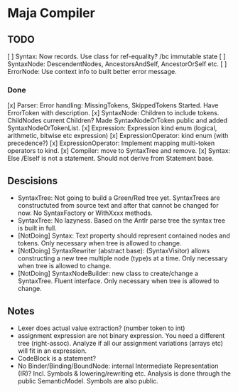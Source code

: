 ﻿# Maja Compiler

## TODO

[ ] Syntax: Now records. Use class for ref-equality? /bc immutable state
[ ] SyntaxNode: DescendentNodes, AncestorsAndSelf, AncestorOrSelf etc.
[ ] ErrorNode: Use context info to built better error message.

### Done
[x] Parser: Error handling: MissingTokens, SkippedTokens
Started. Have ErrorToken with description.
[x] SyntaxNode: Children to include tokens. ChildNodes current Children?
Made SyntaxNodeOrToken public and added SyntaxNodeOrTokenList.
[x] Expression: Expression kind enum (logical, arithmetic, bitwise etc expression)
[x] ExpressionOperator: kind enum (with precedence?)
[x] ExpressionOperator: Implement mapping multi-token operators to kind.
[x] Compiler: move to SyntaxTree and remove.
[x] Syntax: Else /ElseIf is not a statement. Should not derive from Statement base.

## Descisions

- SyntaxTree: Not going to build a Green/Red tree yet.
SyntaxTrees are constructuted from source text and after that cannot be changed for now.
No SyntaxFactory or WithXxxx methods.
- SyntaxTree: No lazyness.
Based on the Antlr parse tree the syntax tree is built in full.
- [NotDoing] Syntax: Text property should represent contained nodes and tokens.
Only necessary when tree is allowed to change.
- [NotDoing] SyntaxRewriter (abstract base): (SyntaxVisitor) allows constructing a new tree multiple node (type)s at a time.
Only necessary when tree is allowed to change.
- [NotDoing] SyntaxNodeBuilder: new class to create/change a SyntaxTree. Fluent interface.
Only necessary when tree is allowed to change.


## Notes

- Lexer does actual value extraction? (number token to int)
- assignment expression are not binary expression. You need a different tree (right-assoc).
Analyze if all our assignment variations (arrays etc) will fit in an expression.
- CodeBlock is a statement?
- No Binder/Binding/BoundNode: internal Intermediate Representation (IR)? Incl. Symbols & lowering/rewriting etc.
Analysis is done through the public SemanticModel. Symbols are also public.
